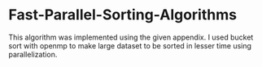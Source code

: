 # Fast-Parallel-Sorting-Algorithms
This algorithm was implemented using the given appendix. I used bucket sort with openmp to make large dataset to be sorted in lesser time using parallelization.
